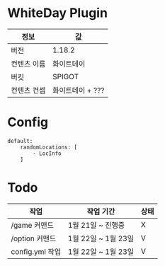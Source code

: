 # WhiteDay Plugin


| 정보     | 값           |
|--------|-------------|
| 버전     | 1.18.2      |
| 컨텐츠 이름 | 화이트데이       |
| 버킷     | SPIGOT      |
| 컨텐츠 컨셉 | 화이트데이 + ??? |

# Config

```
default:
    randomLocations: [
        - LocInfo
    ]
```

# Todo


| 작업            | 작업 기간           | 상태 |
|---------------|-----------------|:---|
| /game 커맨드     | 1월 21일 ~ 진행중    | X  |
| /option 커맨드   | 1월 22일 ~ 1월 23일 | V  |
| config.yml 작업 | 1월 22일 ~ 1월 23일 | V  |

